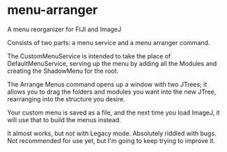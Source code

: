 # menu-arranger
A menu reorganizer for FIJI and ImageJ

Consists of two parts: a menu service and a menu arranger command. 

The CustomMenuService is intended to take the place of DefaultMenuService, serving up the menu by adding all the Modules and creating the ShadowMenu for the root. 

The Arrange Menus command opens up a window with two JTrees; it allows you to drag the folders and modules you want into the new JTree, rearranging into the structure you desire. 

Your custom menu is saved as a file, and the next time you load ImageJ, it will use that to build the menus instead. 

It almost works, but not with Legacy mode. Absolutely riddled with bugs. Not recommended for use yet, but I'm going to keep trying to improve it. 
